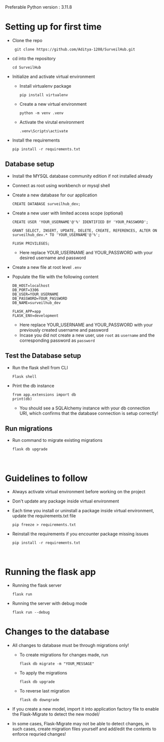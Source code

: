 Preferable Python version : 3.11.8

# Setting up for first time
- Clone the repo

    ` git clone https://github.com/Aditya-1208/SurveilHub.git`

- cd into the repository

    `cd SurveilHub`

- Initialize and activate virtual environment

    - Install virtualenv package

      `pip install virtualenv`

    - Create a new virtual environment

      `python -m venv .venv`

    - Activate the virutal environment

      `.venv\Scripts\activate`

-  Install the requirements

    `pip install -r requirements.txt`

## Database setup
- Install the MYSQL database community edition if not installed already

- Connect as root using workbench or mysql shell

- Create a new database for our application

    `CREATE DATABASE surveilhub_dev;`

- Create a new user with limited access scope (optional)

    ```
    CREATE USER 'YOUR_USERNAME'@'%' IDENTIFIED BY 'YOUR_PASSWORD';

    GRANT SELECT, INSERT, UPDATE, DELETE, CREATE, REFERENCES, ALTER ON surveilhub_dev.* TO 'YOUR_USERNAME'@'%';

    FLUSH PRIVILEGES;
    ```
    - Here replace YOUR_USERNAME and YOUR_PASSWORD with your desired username and password


- Create a new file at root level `.env`

- Populate the file with the following content

    ```
    DB_HOST=localhost
    DB_PORT=3306
    DB_USER=YOUR_USERNAME
    DB_PASSWORD=YOUR_PASSWORD
    DB_NAME=surveilhub_dev

    FLASK_APP=app
    FLASK_ENV=development
    ```

    - Here replace YOUR_USERNAME and YOUR_PASSWORD with your previously created username and password
    - Incase you did not create a new user, use `root` as `username` and the corresponding password as `password`

## Test the Database setup

- Run the flask shell from CLI

    `Flask shell`

- Print the db instance

    ```
    from app.extensions import db
    print(db)
    ```

    - You should see a SQLAlchemy instance with your db connection URI, which confirms that the database connection is setup correctly!

## Run migrations

- Run command to migrate existing migrations

    ```
    flask db upgrade
    ```


<br/>

# Guidelines to follow
-  Always activate virtual environment before working on the project

- Don't update any package inside virtual environment

- Each time you install or uninstall a package inside virtual environment, update the requirements.txt file

    `pip freeze > requirements.txt`

- Reinstall the requirements if you encounter package missing issues

    `pip install -r requirements.txt`

<br/>

# Running the flask app

- Running the flask server

    `flask run`

- Running the server with debug mode

    `flask run --debug`

# Changes to the database

- All changes to database must be through migrations only!
    - To create migrations for changes made, run

        `flask db migrate -m "YOUR_MESSAGE"`
    - To apply the migrations

        `flask db upgrade`
    - To reverse last migration

        `flask db downgrade`

- If you create a new model, import it into application factory file to enable the Flask-Migrate to detect the new model/

- In some cases, Flask-Migrate may not be able to detect changes, in such cases, create migration files yourself and add/edit the contents to enforce requried changes!
